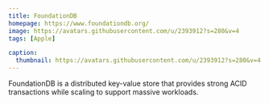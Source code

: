 ```yaml
---
title: FoundationDB
homepage: https://www.foundationdb.org/
image: https://avatars.githubusercontent.com/u/2393912?s=280&v=4
tags: [Apple]

caption:
  thumbnail: https://avatars.githubusercontent.com/u/2393912?s=280&v=4
---
```


FoundationDB is a distributed key-value store that provides strong ACID transactions while scaling to support massive workloads.